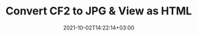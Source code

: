 ---
############################# Static ############################
layout: "autogen"
date: 2021-10-02T14:22:14+03:00
draft: false
path: "total/net/conversion/cf2-to-jpg/"

############################# Head ############################
head_title: "Convert CF2 to JPG in C# VB.NET & View as HTML"
head_description: "Code example to convert CF2 to JPG and 100+ other file formats in .NET (C#, VB.NET, ASP.NET & .NET Core) applications. Display the Converted JPG document as HTML viewer."

############################# Header ############################
title: "Convert CF2 to JPG & View as HTML"
description: "Programmatically convert CF2 to JPG in .NET applications using flexible options to customize the resultant document. Convert the complete document or specific pages based on page numbers or selective page ranges using the .NET document conversion library."

############################# SubMenu ############################
submenu:
    enable: false

############################# Content ############################
content:
    enable: true
    block:
    - title_left: "CF2 to JPG Conversion in C# .NET"
      content_left: |
          CF2 to JPG file conversion using C#. Add watermark and view the converted document as HTML without using any external software.

          -   Create **Converter** object to convert CF2 document
          -   Set the convert options for JPG format
          -   Call **Convert** method of **Converter** class instance for conversion to JPG
          -   Set options for HTML viewer
          -   Create **Viewer** object to view converted JPG as HTML
          
      title_right: "Convert Whole Document or Specific Pages"
      content_right: |
          You require `GroupDocs.Conversion` & `GroupDocs.Viewer` namespaces to convert between a wide range of popular document types such as PDF, Microsoft Word, Excel, PowerPoint, Project, Outlook, HTML, diagrams and image file formats. Explore other [.NET APIs for Office documents](https://products.conholdate.com/total/net/) as offered by Conholdate.Total.
          
          Get the respective assembly files from the [downloads](https://downloads.conholdate.com/total/net) or fetch the whole package from [Nuget](https://www.nuget.org/packages/Conholdate.Total/) to add 'Conholdate.Total` directly in your workspace.
          
      code: |
          ```cs {linenos=false}
          // Convert CF2 to JPG using GroupDocs.Conversion API
          // Create Converter object to convert CF2 document
          using (Converter converter = new Converter("input.cf2"))
          {
              // set the convert options for JPG format
              var convertOptions = converter.GetPossibleConversions()["jpg"].ConvertOptions;

              // convert to JPG format
              converter.Convert("output.jpg", convertOptions);
          }

          // Set options for HTML viewer
          HtmlViewOptions viewOptions = HtmlViewOptions.ForEmbeddedResources("output{0}.html");

          // Create Viewer object to view converted JPG as HTML
          using (Viewer viewer = new Viewer("output.jpg"))
          {
              viewer.View(viewOptions);
          }
          ```
    - title_left: "Add Watermark to Converted JPG in C#"
      content_left: |
          Accurately convert documents (CF2 to JPG) exactly as the original file and apply text or image watermarks to the converted document pages using C# .NET.

          -   Create **Converter** object to convert CF2 document
          -   Create new instance of **WatermarkOptions** class
          -   Specify watermark properties (color, width, text, image etc)
          -   Instantiate the proper **ConvertOptions** class
          -   Set **Watermark** property of the **ConvertOptions** instance
          -   Call **Convert** method of **Converter** class instance for conversion to JPG
        
      title_right: "Source Document Information Extraction"
      content_right: |
          The documents information extraction feature not only allows getting the basic information about the source document file but it also supports extracting some valuable file-format specific information such as project start and end dates of a Microsoft Project file, any printing restrictions on a PDF document, list of folders enclosed in an Outlook data file etc. 

          Convert popular document file formats on different operating systems such as Windows, Linux or macOS while using platforms such as Windows Azure, Mono and Xamarin.
          
      code: |
          ```cs {linenos=false}
          // Create Converter object to convert CF2 document
          using (Converter converter = new Converter("input.cf2"))
          {
              // Create new instance of WatermarkOptions class
              WatermarkOptions watermark = new WatermarkOptions
              {
                  Text = "Sample watermark",
                  Color = Color.Red,
                  Width = 100,
                  Height = 100,
                  Background = true
              };

              // Instantiate the proper ConvertOptions class
              PdfConvertOptions options = new PdfConvertOptions
              {
                  Watermark = watermark
              };

              // convert to JPG format
              converter.Convert("output.jpg", options);
          }
          ```
############################# About Formats ############################
about_formats:
    enable: false
############################# More Formats ############################
more_formats:
    enable: true
    auto: false
    other_out_formats: PDF DOCX DOT DOTX DOTM TXT RTF HTML MHTML XLS XLSX XLSM XLT XLTX XLTM CSV DIF PPT PPTX PPS PPSX POT POTX POTM ODT OTT OTP ODP ODS EMZ WMZ SVGZ TEX DCM WMF BMP PNG GIF JPEG TIFF
############################# Back to top ###############################
back_to_top:
  enable: true
---